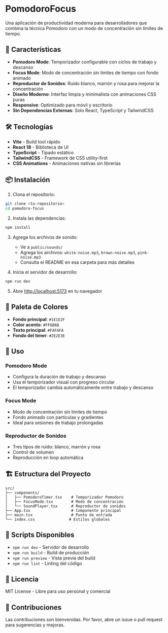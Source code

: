 # PomodoroFocus

Una aplicación de productividad moderna para desarrolladores que combina la técnica Pomodoro con un modo de concentración sin límites de tiempo.

## 🚀 Características

- **Pomodoro Mode**: Temporizador configurable con ciclos de trabajo y descanso
- **Focus Mode**: Modo de concentración sin límites de tiempo con fondo animado
- **Reproductor de Sonidos**: Ruido blanco, marrón y rosa para mejorar la concentración
- **Diseño Moderno**: Interfaz limpia y minimalista con animaciones CSS puras
- **Responsive**: Optimizado para móvil y escritorio
- **Sin Dependencias Externas**: Solo React, TypeScript y TailwindCSS

## 🛠️ Tecnologías

- **Vite** - Build tool rápido
- **React 18** - Biblioteca de UI
- **TypeScript** - Tipado estático
- **TailwindCSS** - Framework de CSS utility-first
- **CSS Animations** - Animaciones nativas sin librerías

## 📦 Instalación

1. Clona el repositorio:

```bash
git clone <tu-repositorio>
cd pomodoro-focus
```

2. Instala las dependencias:

```bash
npm install
```

3. Agrega los archivos de sonido:

   - Ve a `public/sounds/`
   - Agrega los archivos: `white-noise.mp3`, `brown-noise.mp3`, `pink-noise.mp3`
   - Consulta el README en esa carpeta para más detalles

4. Inicia el servidor de desarrollo:

```bash
npm run dev
```

5. Abre [http://localhost:5173](http://localhost:5173) en tu navegador

## 🎨 Paleta de Colores

- **Fondo principal**: `#1E1E2F`
- **Color acento**: `#FF6B6B`
- **Texto principal**: `#FAFAFA`
- **Fondo del timer**: `#2E2E3E`

## 📱 Uso

### Pomodoro Mode

- Configura la duración de trabajo y descanso
- Usa el temporizador visual con progreso circular
- El temporizador cambia automáticamente entre trabajo y descanso

### Focus Mode

- Modo de concentración sin límites de tiempo
- Fondo animado con partículas y gradientes
- Ideal para sesiones de trabajo prolongadas

### Reproductor de Sonidos

- Tres tipos de ruido: blanco, marrón y rosa
- Control de volumen
- Reproducción en loop automática

## 🏗️ Estructura del Proyecto

```
src/
├── components/
│   ├── PomodoroTimer.tsx    # Temporizador Pomodoro
│   ├── FocusMode.tsx        # Modo de concentración
│   └── SoundPlayer.tsx      # Reproductor de sonidos
├── App.tsx                  # Componente principal
├── main.tsx                 # Punto de entrada
└── index.css               # Estilos globales
```

## 🚀 Scripts Disponibles

- `npm run dev` - Servidor de desarrollo
- `npm run build` - Build de producción
- `npm run preview` - Vista previa del build
- `npm run lint` - Linting del código

## 📄 Licencia

MIT License - Libre para uso personal y comercial

## 🤝 Contribuciones

Las contribuciones son bienvenidas. Por favor, abre un issue o pull request para sugerencias y mejoras.
